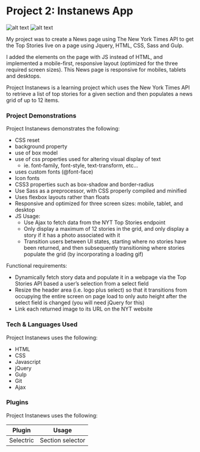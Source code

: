 # Project 2: Instanews App
![alt text](https://github.com/ramiwaked1/InstanewsApp/master/assets/images/instanews-desktop-initial.png)
![alt text](https://github.com/ramiwaked1/InstanewsApp/master/assets/images/instanews-desktop-photos.png)


My project was to create a News page using The New York Times API to get the Top Stories live on a page using Jquery, HTML, CSS, Sass and Gulp.

I added the elements on the page with JS instead of HTML, and implemented a mobile-first, responsive layout (optimized for the three required screen sizes). This News page is responsive for mobiles, tablets and desktops.

Project Instanews is a learning project which uses the New York Times API to retrieve a list of top stories for a given section and then populates a news grid of up to 12 items.

### Project Demonstrations

Project Instanews demonstrates the following:
- CSS reset
- background property
- use of box model
- use of css properties used for altering visual display of text
    - ie. font-family, font-style, text-transform, etc...
- uses custom fonts (@font-face)
- Icon fonts
- CSS3 properties such as box-shadow and border-radius
- Use Sass as a preprocessor, with CSS properly compiled and minified
- Uses flexbox layouts rather than floats
- Responsive and optimized for three screen sizes: mobile, tablet, and desktop
- JS Usage:
    - Use Ajax to fetch data from the NYT Top Stories endpoint
    - Only display a maximum of 12 stories in the grid, and only display a story if it has a photo associated with it
    - Transition users between UI states, starting where no stories have been returned, and then subsequently transitioning where stories populate the grid (by incorporating a loading gif)

Functional requirements:
- Dynamically fetch story data and populate it in a webpage via the Top Stories API based a user’s selection from a select field
- Resize the header area (i.e. logo plus select) so that it transitions from occupying the entire screen on page load to only auto height after the select field is changed (you will need jQuery for this)
- Link each returned image to its URL on the NYT website

### Tech & Languages Used

Project Instanews uses the following:

* HTML
* CSS
* Javascript
* jQuery
* Gulp
* Git
* Ajax

### Plugins

Project Instanews uses the following:

| Plugin | Usage |
| ------ | ------ |
| Selectric | Section selector |

